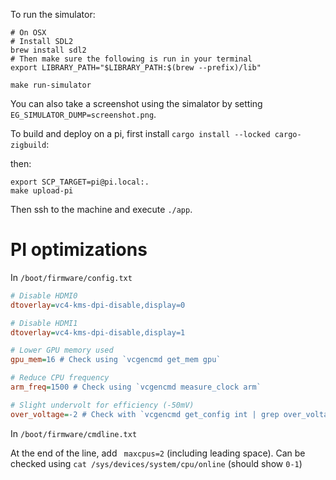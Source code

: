 To run the simulator:

```shell
# On OSX
# Install SDL2
brew install sdl2
# Then make sure the following is run in your terminal
export LIBRARY_PATH="$LIBRARY_PATH:$(brew --prefix)/lib"

make run-simulator
```

You can also take a screenshot using the simalator by setting `EG_SIMULATOR_DUMP=screenshot.png`.

To build and deploy on a pi, first install `cargo install --locked cargo-zigbuild`:

then:

```shell
export SCP_TARGET=pi@pi.local:.
make upload-pi
```

Then ssh to the machine and execute `./app`.

# PI optimizations

In `/boot/firmware/config.txt`

```ini
# Disable HDMI0
dtoverlay=vc4-kms-dpi-disable,display=0

# Disable HDMI1
dtoverlay=vc4-kms-dpi-disable,display=1

# Lower GPU memory used
gpu_mem=16 # Check using `vcgencmd get_mem gpu`

# Reduce CPU frequency
arm_freq=1500 # Check using `vcgencmd measure_clock arm`

# Slight undervolt for efficiency (-50mV)
over_voltage=-2 # Check with `vcgencmd get_config int | grep over_voltage` or `vcgencmd measure_volts`
```

In `/boot/firmware/cmdline.txt`

At the end of the line, add ` maxcpus=2` (including leading space).
Can be checked using `cat /sys/devices/system/cpu/online` (should show `0-1`)